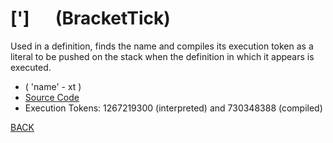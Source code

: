 # [&apos;] &emsp; (BracketTick)
Used in a definition, finds the name and compiles its execution token as a literal to be pushed on the stack when the definition in which it appears is executed.
* ( 'name' - xt )
* [Source Code](../words/core/BracketTick.cs)
* Execution Tokens: 1267219300 (interpreted) and 730348388 (compiled)


[BACK](builtins.md#BracketTick)
